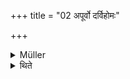 +++
title = "02 अपूर्वो दर्विहोमः"

+++

<details><summary>Müller</summary>

The Darvi-homa (libation from a ladle) stands by itself.

#####  Commentary

Apūrva is explained by the commentator, not in its usual sense of miraculous, but as not being subject to the former regulations.
</details>

<details><summary>थिते</summary>

अपूर्वो दर्विहोमः २
</details>
